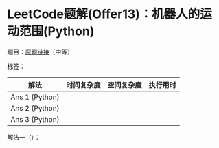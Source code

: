 # LeetCode题解(Offer13)：机器人的运动范围(Python)

题目：[原题链接](https://leetcode-cn.com/problems/ji-qi-ren-de-yun-dong-fan-wei-lcof/)（中等）

标签：

| 解法           | 时间复杂度 | 空间复杂度 | 执行用时 |
| -------------- | ---------- | ---------- | -------- |
| Ans 1 (Python) |            |            |          |
| Ans 2 (Python) |            |            |          |
| Ans 3 (Python) |            |            |          |

解法一（）：

